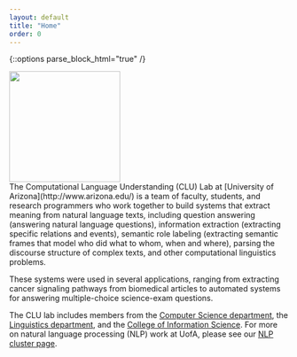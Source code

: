 ```yaml
---
layout: default
title: "Home"
order: 0
---
```


{::options parse_block_html="true" /}

<div class="row">
<div class="col-sm-4 d-flex justify-content-center align-items-center">
<image src="assets/images/clulab.png" width="200" />
</div>

<div class="col-sm-8">
The Computational Language Understanding (CLU) Lab at [University of Arizona](http://www.arizona.edu/) is a team of faculty, students, and research programmers who work together to build systems that extract meaning from natural language texts, including question answering (answering natural language questions), information extraction (extracting specific relations and events), semantic role labeling (extracting semantic frames that model who did what to whom, when and where), parsing the discourse structure of complex texts, and other computational linguistics problems.

These systems were used in several applications, ranging from extracting cancer signaling pathways from biomedical articles to automated systems for answering multiple-choice science-exam questions.

The CLU lab includes members from the [Computer Science department](http://cs.arizona.edu/), the [Linguistics department](http://linguistics.arizona.edu/), and the [College of Information Science](http://infosci.arizona.edu/). For more on natural language processing (NLP) work at UofA, please see our [NLP cluster page](http://nlp.arizona.edu/).
</div>
